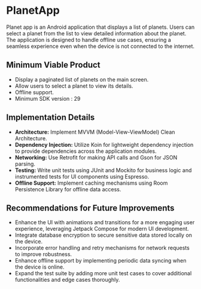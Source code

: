 # PlanetApp
Planet app is an Android application that displays a list of planets. Users can select a planet from the list to view detailed information about the planet. The application is designed to handle offline use cases, ensuring a seamless experience even when the device is not connected to the internet.

## Minimum Viable Product
* Display a paginated list of planets on the main screen.
* Allow users to select a planet to view its details.
* Offline support.
* Minimum SDK version : 29

## Implementation Details
* **Architecture:** Implement MVVM (Model-View-ViewModel) Clean Architecture.
* **Dependency Injection:** Utilize Koin for lightweight dependency injection to provide dependencies across the application modules.
* **Networking:** Use Retrofit for making API calls and Gson for JSON parsing.
* **Testing:** Write unit tests using JUnit and Mockito for business logic and instrumented tests for UI components using Espresso.
* **Offline Support:** Implement caching mechanisms using Room Persistence Library for offline data access.

## Recommendations for Future Improvements
* Enhance the UI with animations and transitions for a more engaging user experience, leveraging Jetpack Compose for modern UI development.
* Integrate database encryption to secure sensitive data stored locally on the device.
* Incorporate error handling and retry mechanisms for network requests to improve robustness.
* Enhance offline support by implementing periodic data syncing when the device is online.
* Expand the test suite by adding more unit test cases to cover additional functionalities and edge cases thoroughly.
  

